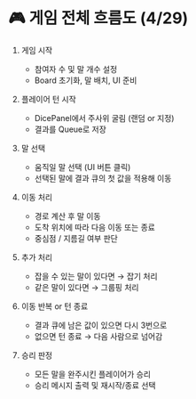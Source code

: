 # 🎮 게임 전체 흐름도 (4/29)

1. 게임 시작
   - 참여자 수 및 말 개수 설정
   - Board 초기화, 말 배치, UI 준비

2. 플레이어 턴 시작
   - DicePanel에서 주사위 굴림 (랜덤 or 지정)
   - 결과를 Queue로 저장

3. 말 선택
   - 움직일 말 선택 (UI 버튼 클릭)
   - 선택된 말에 결과 큐의 첫 값을 적용해 이동

4. 이동 처리
   - 경로 계산 후 말 이동
   - 도착 위치에 따라 다음 이동 또는 종료
   - 중심점 / 지름길 여부 판단

5. 추가 처리
   - 잡을 수 있는 말이 있다면 → 잡기 처리
   - 같은 말이 있다면 → 그룹핑 처리

6. 이동 반복 or 턴 종료
   - 결과 큐에 남은 값이 있으면 다시 3번으로
   - 없으면 턴 종료 → 다음 사람으로 넘어감

7. 승리 판정
   - 모든 말을 완주시킨 플레이어가 승리
   - 승리 메시지 출력 및 재시작/종료 선택